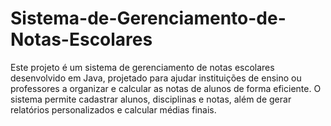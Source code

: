 # Sistema-de-Gerenciamento-de-Notas-Escolares
 Este projeto é um sistema de gerenciamento de notas escolares desenvolvido em Java, projetado para ajudar instituições de ensino ou professores a organizar e calcular as notas de alunos de forma eficiente. O sistema permite cadastrar alunos, disciplinas e notas, além de gerar relatórios personalizados e calcular médias finais.
